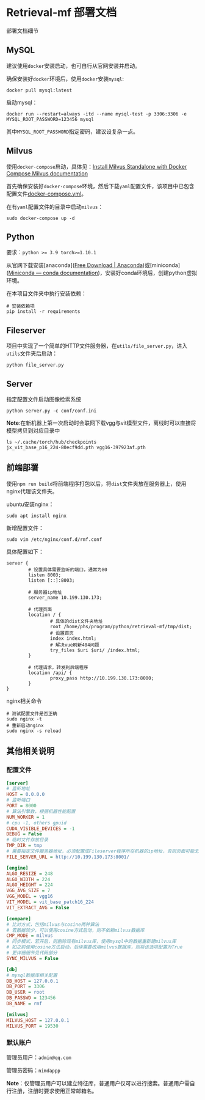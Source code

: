 # Retrieval-mf 部署文档

部署文档细节

## MySQL

建议使用`docker`安装启动，也可自行从官网安装并启动。

确保安装好`docker`环境后，使用`docker`安装`mysql`:

```shell
docker pull mysql:latest
```

启动mysql：

```shell
docker run --restart=always -itd --name mysql-test -p 3306:3306 -e MYSQL_ROOT_PASSWORD=123456 mysql
```

其中`MYSQL_ROOT_PASSWORD`指定密码，建议设复杂一点。

## Milvus

使用`docker-compose`启动，具体见：[Install Milvus Standalone with Docker Compose Milvus documentation](https://milvus.io/docs/install_standalone-docker.md)

首先确保安装好`docker-compose`环境，然后下载`yaml`配置文件，该项目中已包含配置文件[docker-compose.yml](../docker-compose.yml)。

在有`yaml`配置文件的目录中启动`milvus`：

```shell
sudo docker-compose up -d
```

## Python

要求：`python >= 3.9 torch>=1.10.1`

从官网下载安装[anaconda]([Free Download | Anaconda](https://www.anaconda.com/download/))或[miniconda]([Miniconda — conda documentation](https://docs.conda.io/en/latest/miniconda.html))，安装好conda环境后，创建python虚拟环境。

在本项目文件夹中执行安装依赖：

```shell
# 安装依赖项
pip install -r requirements
```

## Fileserver

项目中实现了一个简单的HTTP文件服务器，在`utils/file_server.py`，进入`utils`文件夹后启动：

```shell
python file_server.py
```

## Server

指定配置文件启动图像检索系统

```shell
python server.py -c conf/conf.ini
```

**Note**:在新机器上第一次启动时会联网下载vgg与vit模型文件，离线时可以直接将模型拷贝到对应目录中

```shell
ls ~/.cache/torch/hub/checkpoints
jx_vit_base_p16_224-80ecf9dd.pth vgg16-397923af.pth
```

## 前端部署

使用`npm run build`将前端程序打包以后，将`dist`文件夹放在服务器上，使用nginx代理该文件夹。

ubuntu安装nginx：

```shell
sudo apt install nginx
```

新增配置文件：

```shell
sudo vim /etc/nginx/conf.d/rmf.conf
```

具体配置如下：

```nginx
server {
    	# 设置具体需要监听的端口，通常为80
        listen 8003;
        listen [::]:8003;
		
    	# 服务器ip地址
        server_name 10.199.130.173;

    	# 代理页面
        location / {
        		# 具体的dist文件夹地址
                root /home/phs/program/python/retrieval-mf/tmp/dist;
        		# 设置首页
                index index.html;
                # 解决vue刷新404问题
                try_files $uri $uri/ /index.html;
        }
    
    	# 代理请求，转发到后端程序
        location /api/ {
                proxy_pass http://10.199.130.173:8000;
        }
}
```

nginx相关命令

```shell
# 测试配置文件是否正确
sudo nginx -t
# 重新启动nginx
sudo nginx -s reload
```

## 其他相关说明

### 配置文件

```ini
[server]
# 监听地址
HOST = 0.0.0.0
# 监听端口
PORT = 8000
# 算法引擎数，根据机器性能配置
NUM_WORKER = 1
# cpu -1, others gpuid
CUDA_VISIBLE_DEVICES = -1
DEBUG = False
# 临时文件存放目录
TMP_DIR = tmp
# 需要指定文件服务器地址，必须配置成Fileserver程序所在机器的ip地址，否则页面可能无法展示图片
FILE_SERVER_URL = http://10.199.130.173:8001/

[engine]
ALGO_RESIZE = 248
ALGO_WIDTH = 224
ALGO_HEIGHT = 224
VGG_AVG_SIZE = 7
VGG_MODEL = vgg16
VIT_MODEL = vit_base_patch16_224
VIT_EXTRACT_AVG = False

[compare]
# 比对方式，包括milvus与cosine两种算法
# 若数据较少，可以使用cosine方式启动，则不依赖milvus数据库
CMP_MODE = milvus
# 同步模式，若开启，则删除现有milvus库，使用mysql中的数据重新建milvus库
# 如之前使用cosine方法启动，后续需要改用milvus数据库，则将该选项配置为True
# 更详细细节见代码部分
SYNC_MILVUS = False

[db]
# mysql数据库相关配置
DB_HOST = 127.0.0.1
DB_PORT = 3306
DB_USER = root
DB_PASSWD = 123456
DB_NAME = rmf

[milvus]
MILVUS_HOST = 127.0.0.1
MILVUS_PORT = 19530
```

### 默认账户

管理员用户：`admin@qq.com`

管理员密码：`nimdappp`

**Note**：仅管理员用户可以建立特征库，普通用户仅可以进行搜索。普通用户需自行注册，注册时要求使用正常邮箱名。